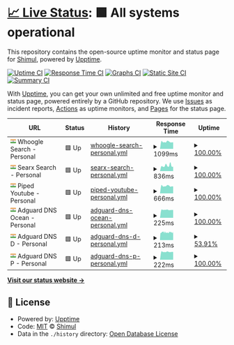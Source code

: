 # [📈 Live Status](https://status.shimul.me): <!--live status--> **🟩 All systems operational**

This repository contains the open-source uptime monitor and status page for [Shimul](https://status.shimul.me), powered by [Upptime](https://github.com/upptime/upptime).

[![Uptime CI](https://github.com/shimuldn/upptime-personal/workflows/Uptime%20CI/badge.svg)](https://github.com/shimuldn/upptime-personal/actions?query=workflow%3A%22Uptime+CI%22)
[![Response Time CI](https://github.com/shimuldn/upptime-personal/workflows/Response%20Time%20CI/badge.svg)](https://github.com/shimuldn/upptime-personal/actions?query=workflow%3A%22Response+Time+CI%22)
[![Graphs CI](https://github.com/shimuldn/upptime-personal/workflows/Graphs%20CI/badge.svg)](https://github.com/shimuldn/upptime-personal/actions?query=workflow%3A%22Graphs+CI%22)
[![Static Site CI](https://github.com/shimuldn/upptime-personal/workflows/Static%20Site%20CI/badge.svg)](https://github.com/shimuldn/upptime-personal/actions?query=workflow%3A%22Static+Site+CI%22)
[![Summary CI](https://github.com/shimuldn/upptime-personal/workflows/Summary%20CI/badge.svg)](https://github.com/shimuldn/upptime-personal/actions?query=workflow%3A%22Summary+CI%22)

With [Upptime](https://upptime.js.org), you can get your own unlimited and free uptime monitor and status page, powered entirely by a GitHub repository. We use [Issues](https://github.com/shimuldn/upptime-personal/issues) as incident reports, [Actions](https://github.com/shimuldn/upptime-personal/actions) as uptime monitors, and [Pages](https://status.shimul.me) for the status page.

<!--start: status pages-->
<!-- This summary is generated by Upptime (https://github.com/upptime/upptime) -->
<!-- Do not edit this manually, your changes will be overwritten -->
<!-- prettier-ignore -->
| URL | Status | History | Response Time | Uptime |
| --- | ------ | ------- | ------------- | ------ |
| <img alt="" src="https://raw.githubusercontent.com/kreativekorp/vexillo/master/artwork/vexillo/pvb160/in.png" height="13"> Whoogle Search - Personal | 🟩 Up | [whoogle-search-personal.yml](https://github.com/shimuldn/upptime-personal/commits/HEAD/history/whoogle-search-personal.yml) | <details><summary><img alt="Response time graph" src="./graphs/whoogle-search-personal/response-time-week.png" height="20"> 1099ms</summary><br><a href="https://status.shimul.me/history/whoogle-search-personal"><img alt="Response time 1099" src="https://img.shields.io/endpoint?url=https%3A%2F%2Fraw.githubusercontent.com%2Fshimuldn%2Fupptime-personal%2FHEAD%2Fapi%2Fwhoogle-search-personal%2Fresponse-time.json"></a><br><a href="https://status.shimul.me/history/whoogle-search-personal"><img alt="24-hour response time 1039" src="https://img.shields.io/endpoint?url=https%3A%2F%2Fraw.githubusercontent.com%2Fshimuldn%2Fupptime-personal%2FHEAD%2Fapi%2Fwhoogle-search-personal%2Fresponse-time-day.json"></a><br><a href="https://status.shimul.me/history/whoogle-search-personal"><img alt="7-day response time 1099" src="https://img.shields.io/endpoint?url=https%3A%2F%2Fraw.githubusercontent.com%2Fshimuldn%2Fupptime-personal%2FHEAD%2Fapi%2Fwhoogle-search-personal%2Fresponse-time-week.json"></a><br><a href="https://status.shimul.me/history/whoogle-search-personal"><img alt="30-day response time 1099" src="https://img.shields.io/endpoint?url=https%3A%2F%2Fraw.githubusercontent.com%2Fshimuldn%2Fupptime-personal%2FHEAD%2Fapi%2Fwhoogle-search-personal%2Fresponse-time-month.json"></a><br><a href="https://status.shimul.me/history/whoogle-search-personal"><img alt="1-year response time 1099" src="https://img.shields.io/endpoint?url=https%3A%2F%2Fraw.githubusercontent.com%2Fshimuldn%2Fupptime-personal%2FHEAD%2Fapi%2Fwhoogle-search-personal%2Fresponse-time-year.json"></a></details> | <details><summary><a href="https://status.shimul.me/history/whoogle-search-personal">100.00%</a></summary><a href="https://status.shimul.me/history/whoogle-search-personal"><img alt="All-time uptime 100.00%" src="https://img.shields.io/endpoint?url=https%3A%2F%2Fraw.githubusercontent.com%2Fshimuldn%2Fupptime-personal%2FHEAD%2Fapi%2Fwhoogle-search-personal%2Fuptime.json"></a><br><a href="https://status.shimul.me/history/whoogle-search-personal"><img alt="24-hour uptime 100.00%" src="https://img.shields.io/endpoint?url=https%3A%2F%2Fraw.githubusercontent.com%2Fshimuldn%2Fupptime-personal%2FHEAD%2Fapi%2Fwhoogle-search-personal%2Fuptime-day.json"></a><br><a href="https://status.shimul.me/history/whoogle-search-personal"><img alt="7-day uptime 100.00%" src="https://img.shields.io/endpoint?url=https%3A%2F%2Fraw.githubusercontent.com%2Fshimuldn%2Fupptime-personal%2FHEAD%2Fapi%2Fwhoogle-search-personal%2Fuptime-week.json"></a><br><a href="https://status.shimul.me/history/whoogle-search-personal"><img alt="30-day uptime 100.00%" src="https://img.shields.io/endpoint?url=https%3A%2F%2Fraw.githubusercontent.com%2Fshimuldn%2Fupptime-personal%2FHEAD%2Fapi%2Fwhoogle-search-personal%2Fuptime-month.json"></a><br><a href="https://status.shimul.me/history/whoogle-search-personal"><img alt="1-year uptime 100.00%" src="https://img.shields.io/endpoint?url=https%3A%2F%2Fraw.githubusercontent.com%2Fshimuldn%2Fupptime-personal%2FHEAD%2Fapi%2Fwhoogle-search-personal%2Fuptime-year.json"></a></details>
| <img alt="" src="https://raw.githubusercontent.com/kreativekorp/vexillo/master/artwork/vexillo/pvb160/in.png" height="13"> Searx Search - Personal | 🟩 Up | [searx-search-personal.yml](https://github.com/shimuldn/upptime-personal/commits/HEAD/history/searx-search-personal.yml) | <details><summary><img alt="Response time graph" src="./graphs/searx-search-personal/response-time-week.png" height="20"> 836ms</summary><br><a href="https://status.shimul.me/history/searx-search-personal"><img alt="Response time 836" src="https://img.shields.io/endpoint?url=https%3A%2F%2Fraw.githubusercontent.com%2Fshimuldn%2Fupptime-personal%2FHEAD%2Fapi%2Fsearx-search-personal%2Fresponse-time.json"></a><br><a href="https://status.shimul.me/history/searx-search-personal"><img alt="24-hour response time 697" src="https://img.shields.io/endpoint?url=https%3A%2F%2Fraw.githubusercontent.com%2Fshimuldn%2Fupptime-personal%2FHEAD%2Fapi%2Fsearx-search-personal%2Fresponse-time-day.json"></a><br><a href="https://status.shimul.me/history/searx-search-personal"><img alt="7-day response time 836" src="https://img.shields.io/endpoint?url=https%3A%2F%2Fraw.githubusercontent.com%2Fshimuldn%2Fupptime-personal%2FHEAD%2Fapi%2Fsearx-search-personal%2Fresponse-time-week.json"></a><br><a href="https://status.shimul.me/history/searx-search-personal"><img alt="30-day response time 836" src="https://img.shields.io/endpoint?url=https%3A%2F%2Fraw.githubusercontent.com%2Fshimuldn%2Fupptime-personal%2FHEAD%2Fapi%2Fsearx-search-personal%2Fresponse-time-month.json"></a><br><a href="https://status.shimul.me/history/searx-search-personal"><img alt="1-year response time 836" src="https://img.shields.io/endpoint?url=https%3A%2F%2Fraw.githubusercontent.com%2Fshimuldn%2Fupptime-personal%2FHEAD%2Fapi%2Fsearx-search-personal%2Fresponse-time-year.json"></a></details> | <details><summary><a href="https://status.shimul.me/history/searx-search-personal">100.00%</a></summary><a href="https://status.shimul.me/history/searx-search-personal"><img alt="All-time uptime 100.00%" src="https://img.shields.io/endpoint?url=https%3A%2F%2Fraw.githubusercontent.com%2Fshimuldn%2Fupptime-personal%2FHEAD%2Fapi%2Fsearx-search-personal%2Fuptime.json"></a><br><a href="https://status.shimul.me/history/searx-search-personal"><img alt="24-hour uptime 100.00%" src="https://img.shields.io/endpoint?url=https%3A%2F%2Fraw.githubusercontent.com%2Fshimuldn%2Fupptime-personal%2FHEAD%2Fapi%2Fsearx-search-personal%2Fuptime-day.json"></a><br><a href="https://status.shimul.me/history/searx-search-personal"><img alt="7-day uptime 100.00%" src="https://img.shields.io/endpoint?url=https%3A%2F%2Fraw.githubusercontent.com%2Fshimuldn%2Fupptime-personal%2FHEAD%2Fapi%2Fsearx-search-personal%2Fuptime-week.json"></a><br><a href="https://status.shimul.me/history/searx-search-personal"><img alt="30-day uptime 100.00%" src="https://img.shields.io/endpoint?url=https%3A%2F%2Fraw.githubusercontent.com%2Fshimuldn%2Fupptime-personal%2FHEAD%2Fapi%2Fsearx-search-personal%2Fuptime-month.json"></a><br><a href="https://status.shimul.me/history/searx-search-personal"><img alt="1-year uptime 100.00%" src="https://img.shields.io/endpoint?url=https%3A%2F%2Fraw.githubusercontent.com%2Fshimuldn%2Fupptime-personal%2FHEAD%2Fapi%2Fsearx-search-personal%2Fuptime-year.json"></a></details>
| <img alt="" src="https://raw.githubusercontent.com/kreativekorp/vexillo/master/artwork/vexillo/pvb160/in.png" height="13"> Piped Youtube - Personal | 🟩 Up | [piped-youtube-personal.yml](https://github.com/shimuldn/upptime-personal/commits/HEAD/history/piped-youtube-personal.yml) | <details><summary><img alt="Response time graph" src="./graphs/piped-youtube-personal/response-time-week.png" height="20"> 666ms</summary><br><a href="https://status.shimul.me/history/piped-youtube-personal"><img alt="Response time 666" src="https://img.shields.io/endpoint?url=https%3A%2F%2Fraw.githubusercontent.com%2Fshimuldn%2Fupptime-personal%2FHEAD%2Fapi%2Fpiped-youtube-personal%2Fresponse-time.json"></a><br><a href="https://status.shimul.me/history/piped-youtube-personal"><img alt="24-hour response time 626" src="https://img.shields.io/endpoint?url=https%3A%2F%2Fraw.githubusercontent.com%2Fshimuldn%2Fupptime-personal%2FHEAD%2Fapi%2Fpiped-youtube-personal%2Fresponse-time-day.json"></a><br><a href="https://status.shimul.me/history/piped-youtube-personal"><img alt="7-day response time 666" src="https://img.shields.io/endpoint?url=https%3A%2F%2Fraw.githubusercontent.com%2Fshimuldn%2Fupptime-personal%2FHEAD%2Fapi%2Fpiped-youtube-personal%2Fresponse-time-week.json"></a><br><a href="https://status.shimul.me/history/piped-youtube-personal"><img alt="30-day response time 666" src="https://img.shields.io/endpoint?url=https%3A%2F%2Fraw.githubusercontent.com%2Fshimuldn%2Fupptime-personal%2FHEAD%2Fapi%2Fpiped-youtube-personal%2Fresponse-time-month.json"></a><br><a href="https://status.shimul.me/history/piped-youtube-personal"><img alt="1-year response time 666" src="https://img.shields.io/endpoint?url=https%3A%2F%2Fraw.githubusercontent.com%2Fshimuldn%2Fupptime-personal%2FHEAD%2Fapi%2Fpiped-youtube-personal%2Fresponse-time-year.json"></a></details> | <details><summary><a href="https://status.shimul.me/history/piped-youtube-personal">100.00%</a></summary><a href="https://status.shimul.me/history/piped-youtube-personal"><img alt="All-time uptime 100.00%" src="https://img.shields.io/endpoint?url=https%3A%2F%2Fraw.githubusercontent.com%2Fshimuldn%2Fupptime-personal%2FHEAD%2Fapi%2Fpiped-youtube-personal%2Fuptime.json"></a><br><a href="https://status.shimul.me/history/piped-youtube-personal"><img alt="24-hour uptime 100.00%" src="https://img.shields.io/endpoint?url=https%3A%2F%2Fraw.githubusercontent.com%2Fshimuldn%2Fupptime-personal%2FHEAD%2Fapi%2Fpiped-youtube-personal%2Fuptime-day.json"></a><br><a href="https://status.shimul.me/history/piped-youtube-personal"><img alt="7-day uptime 100.00%" src="https://img.shields.io/endpoint?url=https%3A%2F%2Fraw.githubusercontent.com%2Fshimuldn%2Fupptime-personal%2FHEAD%2Fapi%2Fpiped-youtube-personal%2Fuptime-week.json"></a><br><a href="https://status.shimul.me/history/piped-youtube-personal"><img alt="30-day uptime 100.00%" src="https://img.shields.io/endpoint?url=https%3A%2F%2Fraw.githubusercontent.com%2Fshimuldn%2Fupptime-personal%2FHEAD%2Fapi%2Fpiped-youtube-personal%2Fuptime-month.json"></a><br><a href="https://status.shimul.me/history/piped-youtube-personal"><img alt="1-year uptime 100.00%" src="https://img.shields.io/endpoint?url=https%3A%2F%2Fraw.githubusercontent.com%2Fshimuldn%2Fupptime-personal%2FHEAD%2Fapi%2Fpiped-youtube-personal%2Fuptime-year.json"></a></details>
| <img alt="" src="https://raw.githubusercontent.com/kreativekorp/vexillo/master/artwork/vexillo/pvb160/in.png" height="13"> Adguard DNS Ocean - Personal | 🟩 Up | [adguard-dns-ocean-personal.yml](https://github.com/shimuldn/upptime-personal/commits/HEAD/history/adguard-dns-ocean-personal.yml) | <details><summary><img alt="Response time graph" src="./graphs/adguard-dns-ocean-personal/response-time-week.png" height="20"> 225ms</summary><br><a href="https://status.shimul.me/history/adguard-dns-ocean-personal"><img alt="Response time 225" src="https://img.shields.io/endpoint?url=https%3A%2F%2Fraw.githubusercontent.com%2Fshimuldn%2Fupptime-personal%2FHEAD%2Fapi%2Fadguard-dns-ocean-personal%2Fresponse-time.json"></a><br><a href="https://status.shimul.me/history/adguard-dns-ocean-personal"><img alt="24-hour response time 221" src="https://img.shields.io/endpoint?url=https%3A%2F%2Fraw.githubusercontent.com%2Fshimuldn%2Fupptime-personal%2FHEAD%2Fapi%2Fadguard-dns-ocean-personal%2Fresponse-time-day.json"></a><br><a href="https://status.shimul.me/history/adguard-dns-ocean-personal"><img alt="7-day response time 225" src="https://img.shields.io/endpoint?url=https%3A%2F%2Fraw.githubusercontent.com%2Fshimuldn%2Fupptime-personal%2FHEAD%2Fapi%2Fadguard-dns-ocean-personal%2Fresponse-time-week.json"></a><br><a href="https://status.shimul.me/history/adguard-dns-ocean-personal"><img alt="30-day response time 225" src="https://img.shields.io/endpoint?url=https%3A%2F%2Fraw.githubusercontent.com%2Fshimuldn%2Fupptime-personal%2FHEAD%2Fapi%2Fadguard-dns-ocean-personal%2Fresponse-time-month.json"></a><br><a href="https://status.shimul.me/history/adguard-dns-ocean-personal"><img alt="1-year response time 225" src="https://img.shields.io/endpoint?url=https%3A%2F%2Fraw.githubusercontent.com%2Fshimuldn%2Fupptime-personal%2FHEAD%2Fapi%2Fadguard-dns-ocean-personal%2Fresponse-time-year.json"></a></details> | <details><summary><a href="https://status.shimul.me/history/adguard-dns-ocean-personal">100.00%</a></summary><a href="https://status.shimul.me/history/adguard-dns-ocean-personal"><img alt="All-time uptime 100.00%" src="https://img.shields.io/endpoint?url=https%3A%2F%2Fraw.githubusercontent.com%2Fshimuldn%2Fupptime-personal%2FHEAD%2Fapi%2Fadguard-dns-ocean-personal%2Fuptime.json"></a><br><a href="https://status.shimul.me/history/adguard-dns-ocean-personal"><img alt="24-hour uptime 100.00%" src="https://img.shields.io/endpoint?url=https%3A%2F%2Fraw.githubusercontent.com%2Fshimuldn%2Fupptime-personal%2FHEAD%2Fapi%2Fadguard-dns-ocean-personal%2Fuptime-day.json"></a><br><a href="https://status.shimul.me/history/adguard-dns-ocean-personal"><img alt="7-day uptime 100.00%" src="https://img.shields.io/endpoint?url=https%3A%2F%2Fraw.githubusercontent.com%2Fshimuldn%2Fupptime-personal%2FHEAD%2Fapi%2Fadguard-dns-ocean-personal%2Fuptime-week.json"></a><br><a href="https://status.shimul.me/history/adguard-dns-ocean-personal"><img alt="30-day uptime 100.00%" src="https://img.shields.io/endpoint?url=https%3A%2F%2Fraw.githubusercontent.com%2Fshimuldn%2Fupptime-personal%2FHEAD%2Fapi%2Fadguard-dns-ocean-personal%2Fuptime-month.json"></a><br><a href="https://status.shimul.me/history/adguard-dns-ocean-personal"><img alt="1-year uptime 100.00%" src="https://img.shields.io/endpoint?url=https%3A%2F%2Fraw.githubusercontent.com%2Fshimuldn%2Fupptime-personal%2FHEAD%2Fapi%2Fadguard-dns-ocean-personal%2Fuptime-year.json"></a></details>
| <img alt="" src="https://raw.githubusercontent.com/kreativekorp/vexillo/master/artwork/vexillo/pvb160/in.png" height="13"> Adguard DNS D - Personal | 🟩 Up | [adguard-dns-d-personal.yml](https://github.com/shimuldn/upptime-personal/commits/HEAD/history/adguard-dns-d-personal.yml) | <details><summary><img alt="Response time graph" src="./graphs/adguard-dns-d-personal/response-time-week.png" height="20"> 213ms</summary><br><a href="https://status.shimul.me/history/adguard-dns-d-personal"><img alt="Response time 213" src="https://img.shields.io/endpoint?url=https%3A%2F%2Fraw.githubusercontent.com%2Fshimuldn%2Fupptime-personal%2FHEAD%2Fapi%2Fadguard-dns-d-personal%2Fresponse-time.json"></a><br><a href="https://status.shimul.me/history/adguard-dns-d-personal"><img alt="24-hour response time 211" src="https://img.shields.io/endpoint?url=https%3A%2F%2Fraw.githubusercontent.com%2Fshimuldn%2Fupptime-personal%2FHEAD%2Fapi%2Fadguard-dns-d-personal%2Fresponse-time-day.json"></a><br><a href="https://status.shimul.me/history/adguard-dns-d-personal"><img alt="7-day response time 213" src="https://img.shields.io/endpoint?url=https%3A%2F%2Fraw.githubusercontent.com%2Fshimuldn%2Fupptime-personal%2FHEAD%2Fapi%2Fadguard-dns-d-personal%2Fresponse-time-week.json"></a><br><a href="https://status.shimul.me/history/adguard-dns-d-personal"><img alt="30-day response time 213" src="https://img.shields.io/endpoint?url=https%3A%2F%2Fraw.githubusercontent.com%2Fshimuldn%2Fupptime-personal%2FHEAD%2Fapi%2Fadguard-dns-d-personal%2Fresponse-time-month.json"></a><br><a href="https://status.shimul.me/history/adguard-dns-d-personal"><img alt="1-year response time 213" src="https://img.shields.io/endpoint?url=https%3A%2F%2Fraw.githubusercontent.com%2Fshimuldn%2Fupptime-personal%2FHEAD%2Fapi%2Fadguard-dns-d-personal%2Fresponse-time-year.json"></a></details> | <details><summary><a href="https://status.shimul.me/history/adguard-dns-d-personal">53.91%</a></summary><a href="https://status.shimul.me/history/adguard-dns-d-personal"><img alt="All-time uptime 53.91%" src="https://img.shields.io/endpoint?url=https%3A%2F%2Fraw.githubusercontent.com%2Fshimuldn%2Fupptime-personal%2FHEAD%2Fapi%2Fadguard-dns-d-personal%2Fuptime.json"></a><br><a href="https://status.shimul.me/history/adguard-dns-d-personal"><img alt="24-hour uptime 49.63%" src="https://img.shields.io/endpoint?url=https%3A%2F%2Fraw.githubusercontent.com%2Fshimuldn%2Fupptime-personal%2FHEAD%2Fapi%2Fadguard-dns-d-personal%2Fuptime-day.json"></a><br><a href="https://status.shimul.me/history/adguard-dns-d-personal"><img alt="7-day uptime 53.91%" src="https://img.shields.io/endpoint?url=https%3A%2F%2Fraw.githubusercontent.com%2Fshimuldn%2Fupptime-personal%2FHEAD%2Fapi%2Fadguard-dns-d-personal%2Fuptime-week.json"></a><br><a href="https://status.shimul.me/history/adguard-dns-d-personal"><img alt="30-day uptime 53.91%" src="https://img.shields.io/endpoint?url=https%3A%2F%2Fraw.githubusercontent.com%2Fshimuldn%2Fupptime-personal%2FHEAD%2Fapi%2Fadguard-dns-d-personal%2Fuptime-month.json"></a><br><a href="https://status.shimul.me/history/adguard-dns-d-personal"><img alt="1-year uptime 53.91%" src="https://img.shields.io/endpoint?url=https%3A%2F%2Fraw.githubusercontent.com%2Fshimuldn%2Fupptime-personal%2FHEAD%2Fapi%2Fadguard-dns-d-personal%2Fuptime-year.json"></a></details>
| <img alt="" src="https://raw.githubusercontent.com/kreativekorp/vexillo/master/artwork/vexillo/pvb160/in.png" height="13"> Adguard DNS P - Personal | 🟩 Up | [adguard-dns-p-personal.yml](https://github.com/shimuldn/upptime-personal/commits/HEAD/history/adguard-dns-p-personal.yml) | <details><summary><img alt="Response time graph" src="./graphs/adguard-dns-p-personal/response-time-week.png" height="20"> 222ms</summary><br><a href="https://status.shimul.me/history/adguard-dns-p-personal"><img alt="Response time 222" src="https://img.shields.io/endpoint?url=https%3A%2F%2Fraw.githubusercontent.com%2Fshimuldn%2Fupptime-personal%2FHEAD%2Fapi%2Fadguard-dns-p-personal%2Fresponse-time.json"></a><br><a href="https://status.shimul.me/history/adguard-dns-p-personal"><img alt="24-hour response time 220" src="https://img.shields.io/endpoint?url=https%3A%2F%2Fraw.githubusercontent.com%2Fshimuldn%2Fupptime-personal%2FHEAD%2Fapi%2Fadguard-dns-p-personal%2Fresponse-time-day.json"></a><br><a href="https://status.shimul.me/history/adguard-dns-p-personal"><img alt="7-day response time 222" src="https://img.shields.io/endpoint?url=https%3A%2F%2Fraw.githubusercontent.com%2Fshimuldn%2Fupptime-personal%2FHEAD%2Fapi%2Fadguard-dns-p-personal%2Fresponse-time-week.json"></a><br><a href="https://status.shimul.me/history/adguard-dns-p-personal"><img alt="30-day response time 222" src="https://img.shields.io/endpoint?url=https%3A%2F%2Fraw.githubusercontent.com%2Fshimuldn%2Fupptime-personal%2FHEAD%2Fapi%2Fadguard-dns-p-personal%2Fresponse-time-month.json"></a><br><a href="https://status.shimul.me/history/adguard-dns-p-personal"><img alt="1-year response time 222" src="https://img.shields.io/endpoint?url=https%3A%2F%2Fraw.githubusercontent.com%2Fshimuldn%2Fupptime-personal%2FHEAD%2Fapi%2Fadguard-dns-p-personal%2Fresponse-time-year.json"></a></details> | <details><summary><a href="https://status.shimul.me/history/adguard-dns-p-personal">100.00%</a></summary><a href="https://status.shimul.me/history/adguard-dns-p-personal"><img alt="All-time uptime 100.00%" src="https://img.shields.io/endpoint?url=https%3A%2F%2Fraw.githubusercontent.com%2Fshimuldn%2Fupptime-personal%2FHEAD%2Fapi%2Fadguard-dns-p-personal%2Fuptime.json"></a><br><a href="https://status.shimul.me/history/adguard-dns-p-personal"><img alt="24-hour uptime 100.00%" src="https://img.shields.io/endpoint?url=https%3A%2F%2Fraw.githubusercontent.com%2Fshimuldn%2Fupptime-personal%2FHEAD%2Fapi%2Fadguard-dns-p-personal%2Fuptime-day.json"></a><br><a href="https://status.shimul.me/history/adguard-dns-p-personal"><img alt="7-day uptime 100.00%" src="https://img.shields.io/endpoint?url=https%3A%2F%2Fraw.githubusercontent.com%2Fshimuldn%2Fupptime-personal%2FHEAD%2Fapi%2Fadguard-dns-p-personal%2Fuptime-week.json"></a><br><a href="https://status.shimul.me/history/adguard-dns-p-personal"><img alt="30-day uptime 100.00%" src="https://img.shields.io/endpoint?url=https%3A%2F%2Fraw.githubusercontent.com%2Fshimuldn%2Fupptime-personal%2FHEAD%2Fapi%2Fadguard-dns-p-personal%2Fuptime-month.json"></a><br><a href="https://status.shimul.me/history/adguard-dns-p-personal"><img alt="1-year uptime 100.00%" src="https://img.shields.io/endpoint?url=https%3A%2F%2Fraw.githubusercontent.com%2Fshimuldn%2Fupptime-personal%2FHEAD%2Fapi%2Fadguard-dns-p-personal%2Fuptime-year.json"></a></details>

<!--end: status pages-->

[**Visit our status website →**](https://status.shimul.me)

## 📄 License

- Powered by: [Upptime](https://github.com/upptime/upptime)
- Code: [MIT](./LICENSE) © [Shimul](https://status.shimul.me)
- Data in the `./history` directory: [Open Database License](https://opendatacommons.org/licenses/odbl/1-0/)
